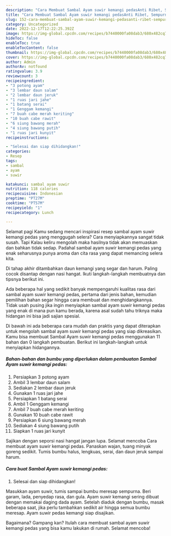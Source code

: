 ```yaml
---
description: "Cara Membuat Sambal Ayam suwir kemangi pedasAnti Ribet, Sempurna"
title: "Cara Membuat Sambal Ayam suwir kemangi pedasAnti Ribet, Sempurna"
slug: 152-cara-membuat-sambal-ayam-suwir-kemangi-pedasanti-ribet-sempurna
category: Uncategorized
date: 2022-12-17T12:22:25.392Z
image: https://img-global.cpcdn.com/recipes/b7440000fa08dab3/680x482cq70/sambal-ayam-suwir-kemangi-pedas-foto-resep-utama.jpg
hideToc: false
enableToc: true
enableTocContent: false
thumbnail: https://img-global.cpcdn.com/recipes/b7440000fa08dab3/680x482cq70/sambal-ayam-suwir-kemangi-pedas-foto-resep-utama.jpg
cover: https://img-global.cpcdn.com/recipes/b7440000fa08dab3/680x482cq70/sambal-ayam-suwir-kemangi-pedas-foto-resep-utama.jpg
author: Admin
authorAv: notfound
ratingvalue: 3.9
reviewcount: 3
recipeingredient:
- "3 potong ayam"
- "3 lembar daun salam"
- "2 lembar daun jeruk"
- "1 ruas jari jahe"
- "1 batang serai"
- "1 Genggam kemangi"
- "7 buah cabe merah keriting"
- "10 buah cabe rawit"
- "6 siung bawang merah"
- "4 siung bawang putih"
- "1 ruas jari kunyit"
recipeinstructions:

- "Selesai dan siap dihidangkan!"
categories:
- Resep
tags:
- sambal
- ayam
- suwir

katakunci: sambal ayam suwir 
nutrition: 118 calories
recipecuisine: Indonesian
preptime: "PT27M"
cooktime: "PT57M"
recipeyield: "1"
recipecategory: Lunch

---
```



Selamat pagi Kamu sedang mencari inspirasi resep sambal ayam suwir kemangi pedas yang menggugah selera? Cara menyiapkannya sangat tidak susah. Tapi Kalau keliru mengolah maka hasilnya tidak akan memuaskan dan bahkan tidak sedap. Padahal sambal ayam suwir kemangi pedas yang enak seharusnya punya aroma dan cita rasa yang dapat memancing selera kita.


Di tahap akhir ditambahkan daun kemangi yang segar dan harum. Paling cocok disantap dengan nasi hangat. Ikuti langkah-langkah membuatnya dan tipsnya berikut ini.

Ada beberapa hal yang sedikit banyak mempengaruhi kualitas rasa dari sambal ayam suwir kemangi pedas, pertama dari jenis bahan, kemudian pemilihan bahan segar hingga cara membuat dan menghidangkannya. Tidak usah pusing jika ingin menyiapkan sambal ayam suwir kemangi pedas yang enak di mana pun kamu berada, karena asal sudah tahu triknya maka hidangan ini bisa jadi sajian spesial.


Di bawah ini ada beberapa cara mudah dan praktis yang dapat diterapkan untuk mengolah sambal ayam suwir kemangi pedas yang siap dikreasikan. Kamu bisa membuat Sambal Ayam suwir kemangi pedas menggunakan 11 bahan dan 0 langkah pembuatan. Berikut ini langkah-langkah untuk menyiapkan hidangannya.

<!--inarticleads1-->

##### Bahan-bahan dan bumbu yang diperlukan dalam pembuatan Sambal Ayam suwir kemangi pedas:

1. Persiapkan 3 potong ayam
1. Ambil 3 lembar daun salam
1. Sediakan 2 lembar daun jeruk
1. Gunakan 1 ruas jari jahe
1. Persiapkan 1 batang serai
1. Ambil 1 Genggam kemangi
1. Ambil 7 buah cabe merah keriting
1. Gunakan 10 buah cabe rawit
1. Persiapkan 6 siung bawang merah
1. Sediakan 4 siung bawang putih
1. Siapkan 1 ruas jari kunyit


Sajikan dengan seporsi nasi hangat jangan lupa. Selamat mencoba Cara membuat ayam suwir kemangi pedas. Panaskan wajan, tuang minyak goreng sedikit. Tumis bumbu halus, lengkuas, serai, dan daun jeruk sampai harum. 

<!--inarticleads2-->

##### Cara buat Sambal Ayam suwir kemangi pedas:


1. Selesai dan siap dihidangkan!

Masukkan ayam suwir, tumis sampai bumbu meresap sempurna. Beri garam, lada, penyedap rasa, dan gula. Ayam suwir kemangi sering dibuat dengan memakai daging dada ayam. Setelah diaduk dengan bumbu, masak beberapa saat, jika perlu tambahkan sedikit air hingga semua bumbu meresap. Ayam suwir pedas kemangi siap disajikan. 

Bagaimana? Gampang kan? Itulah cara membuat sambal ayam suwir kemangi pedas yang bisa kamu lakukan di rumah. Selamat mencoba!
